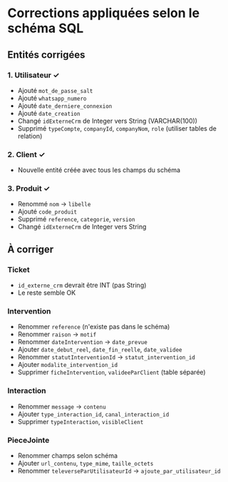 # Corrections appliquées selon le schéma SQL

## Entités corrigées

### 1. Utilisateur ✓
- Ajouté `mot_de_passe_salt`
- Ajouté `whatsapp_numero`
- Ajouté `date_derniere_connexion`
- Ajouté `date_creation`
- Changé `idExterneCrm` de Integer vers String (VARCHAR(100))
- Supprimé `typeCompte`, `companyId`, `companyNom`, `role` (utiliser tables de relation)

### 2. Client ✓
- Nouvelle entité créée avec tous les champs du schéma

### 3. Produit ✓
- Renommé `nom` → `libelle`
- Ajouté `code_produit`
- Supprimé `reference`, `categorie`, `version`
- Changé `idExterneCrm` de Integer vers String

## À corriger

### Ticket
- `id_externe_crm` devrait être INT (pas String)
- Le reste semble OK

### Intervention
- Renommer `reference` (n'existe pas dans le schéma)
- Renommer `raison` → `motif`
- Renommer `dateIntervention` → `date_prevue`
- Ajouter `date_debut_reel`, `date_fin_reelle`, `date_validee`
- Renommer `statutInterventionId` → `statut_intervention_id`
- Ajouter `modalite_intervention_id`
- Supprimer `ficheIntervention`, `valideeParClient` (table séparée)

### Interaction
- Renommer `message` → `contenu`
- Ajouter `type_interaction_id`, `canal_interaction_id`
- Supprimer `typeInteraction`, `visibleClient`

### PieceJointe
- Renommer champs selon schéma
- Ajouter `url_contenu`, `type_mime`, `taille_octets`
- Renommer `televerseParUtilisateurId` → `ajoute_par_utilisateur_id`
